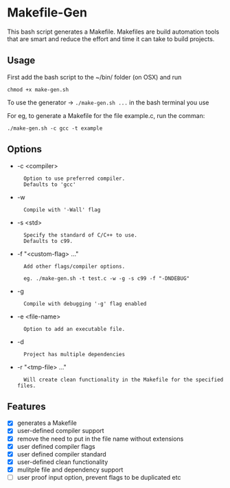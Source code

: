 # Makefile-Gen

This bash script generates a Makefile. Makefiles are build automation tools that are smart and reduce the effort and time it can take to build projects.

## Usage

First add the bash script to the ~/bin/ folder (on OSX) and run

```chmod +x make-gen.sh```

To use the generator -> ```./make-gen.sh ...``` in the bash terminal you use	 

For eg, to generate a Makefile for the file example.c, run the comman:

```./make-gen.sh -c gcc -t example```

## Options

* -c \<compiler\>
	
		Option to use preferred compiler.
		Defaults to 'gcc'

* -w

		Compile with '-Wall' flag


* -s \<std\>

		Specify the standard of C/C++ to use.
		Defaults to c99.

* -f "\<custom-flag\> ..."

		Add other flags/compiler options.
			
		eg. ./make-gen.sh -t test.c -w -g -s c99 -f "-DNDEBUG"

* -g 

		Compile with debugging '-g' flag enabled

* -e \<file-name\>

		Option to add an executable file.

* -d
	
		Project has multiple dependencies

* -r "\<tmp-file\> ..."

		Will create clean functionality in the Makefile for the specified files.

## Features

- [x] generates a Makefile
- [x] user-defined compiler support
- [x] remove the need to put in the file name without extensions
- [x] user defined compiler flags
- [x] user defined compiler standard
- [x] user-defined clean functionality
- [x] mulitple file and dependency support
- [ ] user proof input option, prevent flags to be duplicated etc
